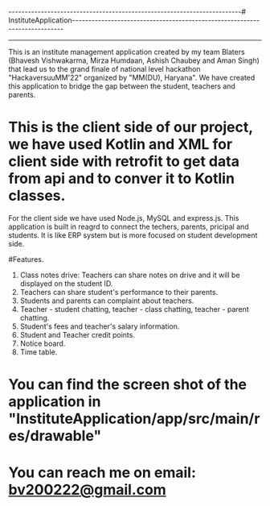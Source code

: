 ------------------------------------------------------------------------# InstituteApplication---------------------------------------------------------------------------
_________________________________________________________________________________________________________________________________________________________________________
This is an institute management application created by my team Blaters (Bhavesh Vishwakarma, Mirza Humdaan, Ashish Chaubey and Aman Singh) that lead us to the grand finale of national level hackathon "HackaversuuMM'22" organized by "MM(DU), Haryana".
We have created this application to bridge the gap between the student, teachers and parents.

# This is the client side of our project, we have used Kotlin and XML for client side with retrofit to get data from api and to conver it to Kotlin classes.
For the client side we have used Node.js, MySQL and express.js.
This application is built in reagrd to connect the techers, parents, pricipal and students. It is like ERP system but is more focused on student development side.

#Features.
1. Class notes drive: Teachers can share notes on drive and it will be displayed on the student ID.
2. Teachers can share student's performance to their parents.
3. Students and parents can complaint about teachers.
4. Teacher - student chatting, teacher - class chatting, teacher - parent chatting.
5. Student's fees and teacher's salary information.
6. Student and Teacher credit points.
7. Notice board.
8. Time table.

# You can find the screen shot of the application in "InstituteApplication/app/src/main/res/drawable"

# You can reach me on email: bv200222@gmail.com
